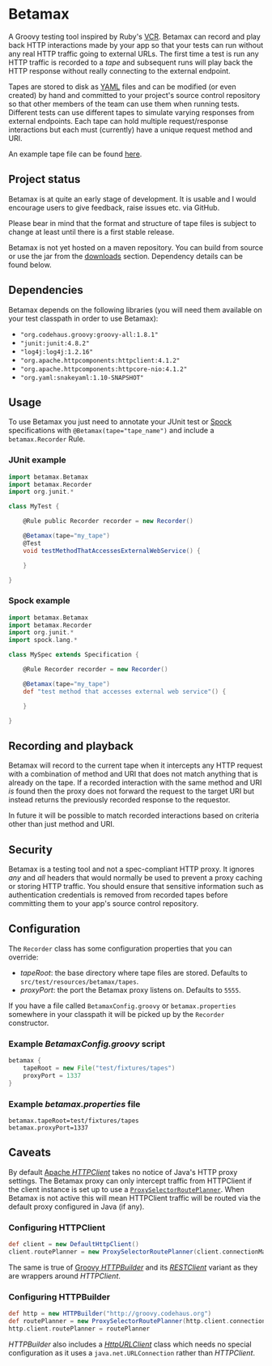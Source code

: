 # Betamax

A Groovy testing tool inspired by Ruby's [VCR][1]. Betamax can record and play back HTTP interactions made by your app
so that your tests can run without any real HTTP traffic going to external URLs. The first time a test is run any HTTP
traffic is recorded to a _tape_ and subsequent runs will play back the HTTP response without really connecting to the
external endpoint.

Tapes are stored to disk as [YAML][8] files and can be modified (or even created) by hand and committed to your project's
source control repository so that other members of the team can use them when running tests. Different tests can use
different tapes to simulate varying responses from external endpoints. Each tape can hold multiple request/response
interactions but each must (currently) have a unique request method and URI.

An example tape file can be found [here][10].

## Project status

Betamax is at quite an early stage of development. It is usable and I would encourage users to give feedback, raise
issues etc. via GitHub.

Please bear in mind that the format and structure of tape files is subject to change at least until there is a first
stable release.

Betamax is not yet hosted on a maven repository. You can build from source or use the jar from the [downloads][9]
section. Dependency details can be found below.

## Dependencies

Betamax depends on the following libraries (you will need them available on your test classpath in order to use
Betamax):

* `"org.codehaus.groovy:groovy-all:1.8.1"`
* `"junit:junit:4.8.2"`
* `"log4j:log4j:1.2.16"`
* `"org.apache.httpcomponents:httpclient:4.1.2"`
* `"org.apache.httpcomponents:httpcore-nio:4.1.2"`
* `"org.yaml:snakeyaml:1.10-SNAPSHOT"`

## Usage

To use Betamax you just need to annotate your JUnit test or [Spock][2] specifications with `@Betamax(tape="tape_name")`
and include a `betamax.Recorder` Rule.

### JUnit example

```groovy
import betamax.Betamax
import betamax.Recorder
import org.junit.*

class MyTest {

	@Rule public Recorder recorder = new Recorder()

	@Betamax(tape="my_tape")
	@Test
	void testMethodThatAccessesExternalWebService() {

	}

}
```

### Spock example

```groovy
import betamax.Betamax
import betamax.Recorder
import org.junit.*
import spock.lang.*

class MySpec extends Specification {

	@Rule Recorder recorder = new Recorder()

	@Betamax(tape="my_tape")
	def "test method that accesses external web service"() {

	}

}
```

## Recording and playback

Betamax will record to the current tape when it intercepts any HTTP request with a combination of method and URI that
does not match anything that is already on the tape. If a recorded interaction with the same method and URI _is_ found
then the proxy does not forward the request to the target URI but instead returns the previously recorded response to
the requestor.

In future it will be possible to match recorded interactions based on criteria other than just method and URI.

## Security

Betamax is a testing tool and not a spec-compliant HTTP proxy. It ignores _any_ and _all_ headers that would normally be
used to prevent a proxy caching or storing HTTP traffic. You should ensure that sensitive information such as
authentication credentials is removed from recorded tapes before committing them to your app's source control
repository.

## Configuration

The `Recorder` class has some configuration properties that you can override:

* *tapeRoot*: the base directory where tape files are stored. Defaults to `src/test/resources/betamax/tapes`.
* *proxyPort*: the port the Betamax proxy listens on. Defaults to `5555`.

If you have a file called `BetamaxConfig.groovy` or `betamax.properties` somewhere in your classpath it will be picked
up by the `Recorder` constructor.

### Example _BetamaxConfig.groovy_ script

```groovy
betamax {
	tapeRoot = new File("test/fixtures/tapes")
	proxyPort = 1337
}
```

### Example _betamax.properties_ file

```properties
betamax.tapeRoot=test/fixtures/tapes
betamax.proxyPort=1337
```

## Caveats

By default [Apache _HTTPClient_][3] takes no notice of Java's HTTP proxy settings. The Betamax proxy can only intercept
traffic from HTTPClient if the client instance is set up to use a [`ProxySelectorRoutePlanner`][5]. When Betamax is not
active this will mean HTTPClient traffic will be routed via the default proxy configured in Java (if any).

### Configuring HTTPClient

```groovy
def client = new DefaultHttpClient()
client.routePlanner = new ProxySelectorRoutePlanner(client.connectionManager.schemeRegistry, ProxySelector.default)
```

The same is true of [Groovy _HTTPBuilder_][4] and its [_RESTClient_][6] variant as they are wrappers around
_HTTPClient_.

### Configuring HTTPBuilder

```groovy
def http = new HTTPBuilder("http://groovy.codehaus.org")
def routePlanner = new ProxySelectorRoutePlanner(http.client.connectionManager.schemeRegistry, ProxySelector.default)
http.client.routePlanner = routePlanner
```

_HTTPBuilder_ also includes a [_HttpURLClient_][7] class which needs no special configuration as it uses a
`java.net.URLConnection` rather than _HTTPClient_.

[1]:https://github.com/myronmarston/vcr
[2]:http://spockframework.org/
[3]:http://hc.apache.org/httpcomponents-client-ga/httpclient/index.html
[4]:http://groovy.codehaus.org/modules/http-builder/
[5]:http://hc.apache.org/httpcomponents-client-ga/httpclient/apidocs/org/apache/http/impl/conn/ProxySelectorRoutePlanner.html
[6]:http://groovy.codehaus.org/modules/http-builder/doc/rest.html
[7]:http://groovy.codehaus.org/modules/http-builder/doc/httpurlclient.html
[8]:http://yaml.org/
[9]:https://github.com/robfletcher/betamax/archives/master
[10]:https://github.com/robfletcher/betamax/blob/master/src/test/resources/betamax/tapes/smoke_spec.yaml
